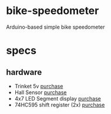 # bike-speedometer
Arduino-based simple bike speedometer

# specs

## hardware

* Trinket 5v [purchase](https://www.adafruit.com/product/1501)
* Hall Sensor [purchase](https://www.amazon.com/New-Hall-Sensor-Module-Arduino/dp/B009M86TFG/ref=sr_1_2?ie=UTF8&qid=1493972745&sr=8-2&keywords=arduino+hall+sensor)
* 4x7 LED Segment display [purchase](https://www.adafruit.com/product/811)
* 74HC595 shift register (2x) [purchase](https://www.digikey.com/product-detail/en/texas-instruments/SN74HC595N/296-1600-5-ND/277246)
